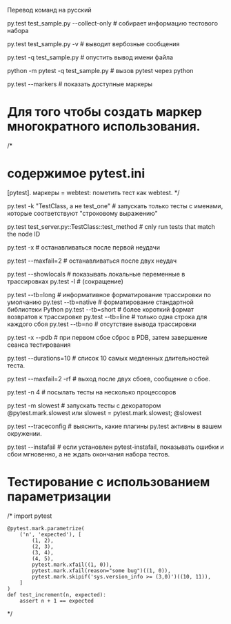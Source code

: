 Перевод команд на русский 

py.test test_sample.py --collect-only # собирает информацию тестового набора

py.test test_sample.py -v # выводит вербозные сообщения

py.test -q test_sample.py # опустить вывод имени файла

python -m pytest -q test_sample.py # вызов pytest через python

py.test --markers # показать доступные маркеры

# Для того чтобы создать маркер многократного использования.
/*
# содержимое pytest.ini
[pytest].
маркеры =
    webtest: пометить тест как webtest.
*/

py.test -k "TestClass, а не test_one" # запускать только тесты с именами, которые соответствуют "строковому выражению"

py.test test_server.py::TestClass::test_method # cnly run tests that match the node ID

py.test -x # останавливаться после первой неудачи

py.test --maxfail=2 # останавливаться после двух неудач

py.test --showlocals # показывать локальные переменные в трассировках
py.test -l # (сокращение)

py.test --tb=long # информативное форматирование трассировки по умолчанию
py.test --tb=native # форматирование стандартной библиотеки Python
py.test --tb=short # более короткий формат возвратов к трассировке
py.test --tb=line # только одна строка для каждого сбоя
py.test --tb=no # отсутствие вывода трассировки

py.test -x --pdb # при первом сбое сброс в PDB, затем завершение сеанса тестирования

py.test --durations=10 # список 10 самых медленных длительностей теста.

py.test --maxfail=2 -rf # выход после двух сбоев, сообщение о сбое.

py.test -n 4 # посылать тесты на несколько процессоров

py.test -m slowest # запускать тесты с декоратором @pytest.mark.slowest или slowest = pytest.mark.slowest; @slowest

py.test --traceconfig # выяснить, какие плагины py.test активны в вашем окружении.

py.test --instafail # если установлен pytest-instafail, показывать ошибки и сбои мгновенно, а не ждать окончания набора тестов.

# Тестирование с использованием параметризации
/*
    import pytest


    @pytest.mark.parametrize(
        ('n', 'expected'), [
            (1, 2),
            (2, 3),
            (3, 4),
            (4, 5),
            pytest.mark.xfail((1, 0)),
            pytest.mark.xfail(reason="some bug")((1, 0)),
            pytest.mark.skipif('sys.version_info >= (3,0)')((10, 11)),
        ]
    )
    def test_increment(n, expected):
        assert n + 1 == expected
*/
